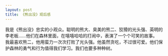 ```yaml
---
layout: post
title: 《熊出没》观后感
---
```



我是《熊出没》忠实的小观众。聪明的熊大、臭美的熊二、狡猾的光头强、英明的李老板……他们在森林里面，在嘻嘻哈哈的打闹中，表演了一个个可笑的故事。  
我最喜欢熊二，他用蛮力一次次打败了光头强。他虽然贪吃，不过很可爱。他们保护森林的勇气和行为值得我们学习。我们也要多种种树。  
